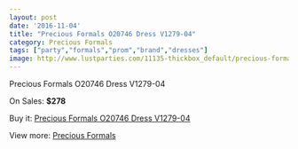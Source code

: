 ```yaml
---
layout: post
date: '2016-11-04'
title: "Precious Formals O20746 Dress V1279-04"
category: Precious Formals
tags: ["party","formals","prom","brand","dresses"]
image: http://www.lustparties.com/11135-thickbox_default/precious-formals-o20746-dress-v1279-04.jpg
---
```

Precious Formals O20746 Dress V1279-04

On Sales: **$278**
<a href="https://www.lustparties.com/en/precious-formals/3965-precious-formals-o20746-dress-v1279-04.html"><amp-img layout="responsive" width="600" height="600" src="//www.lustparties.com/11135-thickbox_default/precious-formals-o20746-dress-v1279-04.jpg" alt="Precious Formals O20746 Dress V1279-04 0" /></a>
<a href="https://www.lustparties.com/en/precious-formals/3965-precious-formals-o20746-dress-v1279-04.html"><amp-img layout="responsive" width="600" height="600" src="//www.lustparties.com/11136-thickbox_default/precious-formals-o20746-dress-v1279-04.jpg" alt="Precious Formals O20746 Dress V1279-04 1" /></a>

Buy it: [Precious Formals O20746 Dress V1279-04](https://www.lustparties.com/en/precious-formals/3965-precious-formals-o20746-dress-v1279-04.html "Precious Formals O20746 Dress V1279-04")

View more: [Precious Formals](https://www.lustparties.com/en/18-precious-formals "Precious Formals")